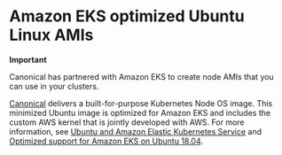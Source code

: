 # Amazon EKS optimized Ubuntu Linux AMIs<a name="eks-partner-amis"></a>

**Important**  

Canonical has partnered with Amazon EKS to create node AMIs that you can use in your clusters\.

[Canonical](https://www.canonical.com/) delivers a built\-for\-purpose Kubernetes Node OS image\. This minimized Ubuntu image is optimized for Amazon EKS and includes the custom AWS kernel that is jointly developed with AWS\. For more information, see [Ubuntu and Amazon Elastic Kubernetes Service](https://cloud-images.ubuntu.com/aws-eks/) and [Optimized support for Amazon EKS on Ubuntu 18\.04](http://aws.amazon.com/blogs/opensource/optimized-support-amazon-eks-ubuntu-1804/)\.